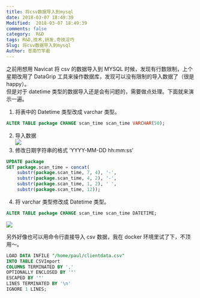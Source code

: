 ```yaml
---
title: 将csv数据导入到mysql
date: 2018-03-07 18:49:39
Modified:  2018-03-07 18:49:39
comments: false
category:  R&D
tags: R&D,技术,研发,奇技淫巧
Slug: 将csv数据导入到mysql
Author: 苍南竹竿君
---
```

之前用想用 Navicat 将 csv 的数据导入到 MYSQL 时候，发现有行数限制，上个星期改用了 DataGrip 工具来操作数据库，发现可以没有限制的导入数据了（很是 happy）。  
但是对于 datetime 类型的数据导入还是会有问题的，需要做点处理。下面就来演示一遍。<!--more-->  

1. 将表中的 Datetime 类型改成 varchar 类型。
```sql
ALTER TABLE package CHANGE scan_time scan_time VARCHAR(50);
```
2. 导入数据  
![](http://upload-images.jianshu.io/upload_images/7896037-b6e1a1910bc2ff4c.gif?imageMogr2/auto-orient/strip)
3. 修改日期字符串的格式 ‘YYYY-MM-DD hh:mm:ss’   
```sql
UPDATE package
SET package.scan_time = concat(
    substr(package.scan_time, 7, 4), '-',
    substr(package.scan_time, 4, 2), '-',
    substr(package.scan_time, 1, 2), ' ',
    substr(package.scan_time, 12));
```
4. 将 varchar 类型修改成 Datetime 类型。
 ```sql
ALTER TABLE package CHANGE scan_time scan_time DATETIME;
```
![](http://upload-images.jianshu.io/upload_images/7896037-a6a22bf880f3022b.gif?imageMogr2/auto-orient/strip)

另外好像也可以用命令行直接导入 csv 数据，我在 docker 环境里试了下，不顶用～。  
```sql
LOAD DATA INFILE "/home/paul/clientdata.csv"
INTO TABLE CSVImport
COLUMNS TERMINATED BY ','
OPTIONALLY ENCLOSED BY '"'
ESCAPED BY '"'
LINES TERMINATED BY '\n'
IGNORE 1 LINES;
```
